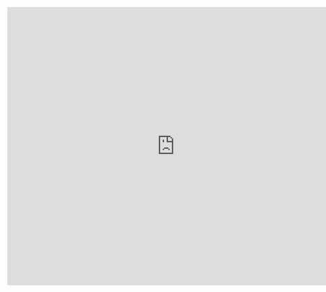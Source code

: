 <iframe width="768" height="640" src="https://miro.com/app/live-embed/uXjVLyG5xjs=/?focusWidget=3458764635736975836&embedMode=view_only_without_ui&embedId=49129292471" frameborder="0" scrolling="no" allow="fullscreen; clipboard-read; clipboard-write" allowfullscreen></iframe>